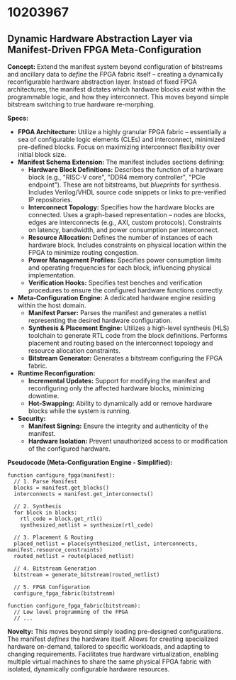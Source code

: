 # 10203967

## Dynamic Hardware Abstraction Layer via Manifest-Driven FPGA Meta-Configuration

**Concept:** Extend the manifest system beyond configuration of bitstreams and ancillary data to *define* the FPGA fabric itself – creating a dynamically reconfigurable hardware abstraction layer. Instead of fixed FPGA architectures, the manifest dictates which hardware blocks *exist* within the programmable logic, and how they interconnect. This moves beyond simple bitstream switching to true hardware re-morphing.

**Specs:**

*   **FPGA Architecture:** Utilize a highly granular FPGA fabric – essentially a sea of configurable logic elements (CLEs) and interconnect, minimized pre-defined blocks.  Focus on maximizing interconnect flexibility over initial block size.
*   **Manifest Schema Extension:** The manifest includes sections defining:
    *   **Hardware Block Definitions:**  Describes the function of a hardware block (e.g., "RISC-V core", "DDR4 memory controller", "PCIe endpoint").  These are not bitstreams, but *blueprints* for synthesis.  Includes Verilog/VHDL source code snippets or links to pre-verified IP repositories.
    *   **Interconnect Topology:** Specifies how the hardware blocks are connected.  Uses a graph-based representation – nodes are blocks, edges are interconnects (e.g., AXI, custom protocols).  Constraints on latency, bandwidth, and power consumption per interconnect.
    *   **Resource Allocation:** Defines the number of instances of each hardware block.  Includes constraints on physical location within the FPGA to minimize routing congestion.
    *   **Power Management Profiles:** Specifies power consumption limits and operating frequencies for each block, influencing physical implementation.
    *   **Verification Hooks:**  Specifies test benches and verification procedures to ensure the configured hardware functions correctly.
*   **Meta-Configuration Engine:** A dedicated hardware engine residing within the host domain.
    *   **Manifest Parser:** Parses the manifest and generates a netlist representing the desired hardware configuration.
    *   **Synthesis & Placement Engine:** Utilizes a high-level synthesis (HLS) toolchain to generate RTL code from the block definitions. Performs placement and routing based on the interconnect topology and resource allocation constraints.
    *   **Bitstream Generator:**  Generates a bitstream configuring the FPGA fabric.
*   **Runtime Reconfiguration:**
    *   **Incremental Updates:** Support for modifying the manifest and reconfiguring only the affected hardware blocks, minimizing downtime.
    *   **Hot-Swapping:**  Ability to dynamically add or remove hardware blocks while the system is running.
*   **Security:**
    *   **Manifest Signing:**  Ensure the integrity and authenticity of the manifest.
    *   **Hardware Isolation:**  Prevent unauthorized access to or modification of the configured hardware.

**Pseudocode (Meta-Configuration Engine - Simplified):**

```
function configure_fpga(manifest):
  // 1. Parse Manifest
  blocks = manifest.get_blocks()
  interconnects = manifest.get_interconnects()

  // 2. Synthesis
  for block in blocks:
    rtl_code = block.get_rtl()
    synthesized_netlist = synthesize(rtl_code)

  // 3. Placement & Routing
  placed_netlist = place(synthesized_netlist, interconnects, manifest.resource_constraints)
  routed_netlist = route(placed_netlist)

  // 4. Bitstream Generation
  bitstream = generate_bitstream(routed_netlist)

  // 5. FPGA Configuration
  configure_fpga_fabric(bitstream)

function configure_fpga_fabric(bitstream):
  // Low level programming of the FPGA
  // ...
```

**Novelty:** This moves beyond simply loading pre-designed configurations. The manifest *defines* the hardware itself.  Allows for creating specialized hardware on-demand, tailored to specific workloads, and adapting to changing requirements. Facilitates true hardware virtualization, enabling multiple virtual machines to share the same physical FPGA fabric with isolated, dynamically configurable hardware resources.